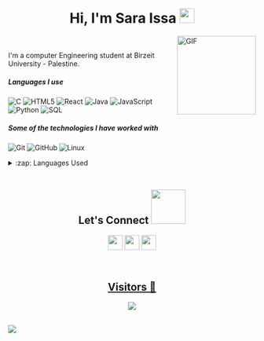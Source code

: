 
<h1 align="center">Hi, I'm Sara Issa <img width="30px" src="https://media.tenor.com/images/3b388fe03da271d2674faf85eb7c3fcd/tenor.gif" /></h1>

<img align="right" alt="GIF" height="160px" src="https://media.giphy.com/media/du3J3cXyzhj75IOgvA/giphy.gif" />
<br/>

I'm a computer Engineering student at Birzeit University - Palestine.

##### Languages I use

![C](https://img.shields.io/badge/-C-000000?style=flat&logo=c)
![HTML5](https://img.shields.io/badge/-HTML5-000000?style=flat&logo=html5)
![React](https://img.shields.io/badge/-React-000000?style=flat&logo=React)
![Java](https://img.shields.io/badge/-Java-000000?style=flat&logo=java)
![JavaScript](https://img.shields.io/badge/-JavaScript-000000?style=flat&logo=javascript)
![Python](https://img.shields.io/badge/-Python-000000?style=flat&logo=python)
![SQL](https://img.shields.io/badge/-SQL-000000?style=flat&logo=postgresql)

##### Some of the technologies I have worked with

![Git](https://img.shields.io/badge/-Git-222222?style=flat&logo=git&logoColor=F05032)
![GitHub](https://img.shields.io/badge/-GitHub-222222?style=flat&logo=github&logoColor=181717)
![Linux](https://img.shields.io/badge/-Linux-222222?style=flat&logo=linux&logoColor=FCC624)

<details>
  <summary>:zap: Languages Used</summary>
  <img src="https://github-readme-stats.vercel.app/api/top-langs/?username=SaraSalehIssa&layout=compact&bg_color=ffffff&text_color=333333">
</details>

<br/>
<h2 align="center">Let's Connect <img src='https://raw.githubusercontent.com/ShahriarShafin/ShahriarShafin/main/Assets/handshake.gif' width="70"></h2>
<p align="center">
  <a href = "https://www.linkedin.com/in/sara-issa-a2b730238/"><img src = "https://img.shields.io/badge/LinkedIn-0077B5?style=for-the-badge&logo=linkedin&logoColor=white" height = 30></a>
  <a href = "mailto:issasalehsara2001@gmail.com"><img src = "https://img.shields.io/badge/Gmail-D14836?style=for-the-badge&logo=gmail&logoColor=white" height = 30></a>
  <a href = "https://www.facebook.com/sara.issa.5895"><img src = "https://img.shields.io/badge/facebook-0077B5?style=for-the-badge&logo=facebook&logoColor=white" height = 30</a>
</p>

<br/>
<h2 align="center">Visitors 👀</h2>
<div align="center" >
  <img src="https://profile-counter.glitch.me/SaraSalehIssa/count.svg"></img>
</div>

<br/>
<p>
  <img src="https://raw.githubusercontent.com/saadeghi/saadeghi/master/dino.gif" /><br>
</p>
